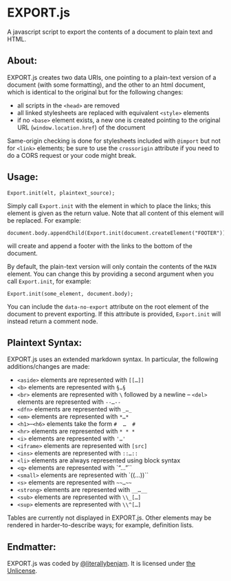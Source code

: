 # EXPORT.js

A javascript script to export the contents of a document to plain text and HTML.

## About:

EXPORT.js creates two data URIs, one pointing to a plain-text version of a document (with some formatting), and the other to an html document, which is identical to the original but for the following changes:

- all scripts in the `<head>` are removed
- all linked stylesheets are replaced with equivalent `<style>` elements
- if no `<base>` element exists, a new one is created pointing to the original URL (`window.location.href`) of the document

Same-origin checking is done for stylesheets included with `@import` but not for `<link>` elements; be sure to use the `crossorigin` attribute if you need to do a CORS request or your code might break.

## Usage:

    Export.init(elt, plaintext_source);

Simply call `Export.init` with the element in which to place the links; this element is given as the return value. Note that all content of this element will be replaced. For example:

    document.body.appendChild(Export.init(document.createElement("FOOTER")));

will create and append a footer with the links to the bottom of the document.

By default, the plain-text version will only contain the contents of the `MAIN` element. You can change this by providing a second argument when you call `Export.init`, for example:

    Export.init(some_element, document.body);

You can include the `data-no-export` attribute on the root element of the document to prevent exporting. If this attribute is provided, `Export.init` will instead return a comment node.

## Plaintext Syntax:

EXPORT.js uses an extended markdown syntax. In particular, the following additions/changes are made:

- `<aside>` elements are represented with `[[…]]`
- `<b>` elements are represented with `§…§`
- `<br>` elements are represented with <code>\\</code> followed by a newline
– `<del>` elements are represented with `--…--`
- `<dfn>` elements are represented with `_…_ `
- `<em>` elements are represented with `*…*`
- `<h1>`–`<h6>` elements take the form `#  …  #`
- `<hr>` elements are represented with `* * *`
- `<i>` elements are represented with `'…'`
- `<iframe>` elements are represented with `[src]`
- `<ins>` elements are represented with `::…::`
- `<li>` elements are always represented using block syntax
- `<q>` elements are represented with `“…”``
- `<small>` elements are represented with `((…))``
- `<s>` elements are represented with `~~…~~`
- `<strong>` elements are represented with `__…__`
- `<sub>` elements are represented with `\\_[…]`
- `<sup>` elements are represented with `\\^[…]`

Tables are currently not displayed in EXPORT.js. Other elements may be rendered in harder-to-describe ways; for example, definition lists.

## Endmatter:

EXPORT.js was coded by [@literallybenjam](https://twitter.com/literallybenjam). It is licensed under [the Unlicense](http://unlicense.org/UNLICENSE).
